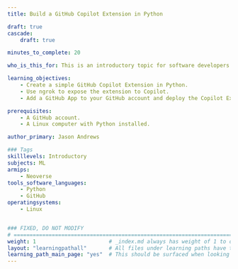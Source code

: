 ```yaml
---
title: Build a GitHub Copilot Extension in Python

draft: true
cascade:
    draft: true

minutes_to_complete: 20

who_is_this_for: This is an introductory topic for software developers who want to learn how to build a simple GitHub Copilot Extension. 

learning_objectives:
    - Create a simple GitHub Copilot Extension in Python.
    - Use ngrok to expose the extension to Copilot.
    - Add a GitHub App to your GitHub account and deploy the Copilot Extension.

prerequisites:
    - A GitHub account.
    - A Linux computer with Python installed.

author_primary: Jason Andrews

### Tags
skilllevels: Introductory
subjects: ML
armips:
    - Neoverse
tools_software_languages:
    - Python
    - GitHub
operatingsystems:
    - Linux


### FIXED, DO NOT MODIFY
# ================================================================================
weight: 1                       # _index.md always has weight of 1 to order correctly
layout: "learningpathall"       # All files under learning paths have this same wrapper
learning_path_main_page: "yes"  # This should be surfaced when looking for related content. Only set for _index.md of learning path content.
---
```

